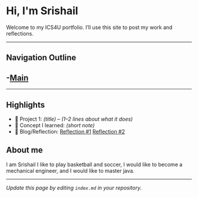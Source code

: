 # Hi, I'm Srishail
Welcome to my ICS4U portfolio. I’ll use this site to post my work and reflections.

---
## Navigation Outline

-[Main](../index.md)
-

---

## Highlights
- 🔧 Project 1: *(title)* – *(1–2 lines about what it does)*
- 🧠 Concept I learned: *(short note)*
- 📝 Blog/Reflection: [Reflection #1](./posts/first_reflection.md) [Reflection #2](./posts/second_reflection.md)

## About me
I am Srishail I like to play basketball and soccer, I would like to become a mechanical engineer, and I would like to master java.

---
*Update this page by editing `index.md` in your repository.*
